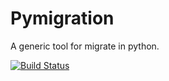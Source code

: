 
Pymigration
===========

A generic tool for migrate in python.

[![Build Status](https://travis-ci.org/luizgpsantos/pymigration.png)](https://travis-ci.org/luizgpsantos/pymigration)
